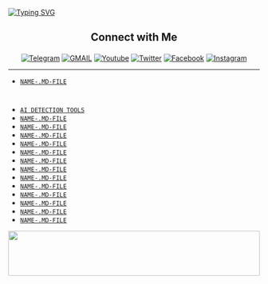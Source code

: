 <a href="https://git.io/typing-svg"><img src="https://readme-typing-svg.demolab.com?font=Black+Ops+One&size=50&pause=1000&color=F70707&center=true&width=910&height=100&lines=ARTIFICIAL-INTELLIGENCE--" alt="Typing SVG" /></a>
  </p>

##  <b> <p align="center"> Connect with Me  </b></p>
<p align="center">
<a href="https://t.me/cyberluckysant"><img title="Telegram" src="https://img.shields.io/badge/Telegram-%23000000.svg?&style=for-the-badge&logo=telegram&logoColor=61DAFB"></a>
<a href="https://mail.google.com/mail/?view=cm&fs=1&to=santlucky2@gmail.com"><img title="GMAIL" src="https://img.shields.io/badge/Gmail-D14836?style=for-the-badge&logo=gmail&logoColor=white"></a>
<a href="https://youtube.com/mr_lucky_sant"><img title="Youtube" src="https://img.shields.io/badge/youtube-%230077B5.svg?&style=for-the-badge&logo=youtube&logoColor=white"></a>
<a href="https://twitter.com/lucky_sant5"><img title="Twitter" src="https://img.shields.io/badge/Twitter-12100E?style=for-the-badge&logo=twitter&logoColor=white"></a>
<a href="https://www.facebook.com/yash.santys?mibextid=ZbWKwL"><img title="Facebook" src="https://img.shields.io/badge/facebook-%231877F2.svg?&style=for-the-badge&logo=facebook&logoColor=white"></a>
<a href="https://instagram.com/mr_yash_sant"><img title="Instagram" src="https://img.shields.io/badge/instagram-%23E4405F.svg?&style=for-the-badge&logo=instagram&logoColor=white"></a>
</p>

---


* [`NAME-.MD-FILE`](--)

# 

* [`AI DETECTION TOOLS`](https://github.com/cyb3r-luckysant/COLLECTIONS---/blob/main/ARTIFICIAL-INTELLIGENCE--/AI%20DETECTION%20TOOLS.md)
* [`NAME-.MD-FILE`](--)
* [`NAME-.MD-FILE`](--)
* [`NAME-.MD-FILE`](--)
* [`NAME-.MD-FILE`](--)
* [`NAME-.MD-FILE`](--)
* [`NAME-.MD-FILE`](--)
* [`NAME-.MD-FILE`](--)
* [`NAME-.MD-FILE`](--)
* [`NAME-.MD-FILE`](--)
* [`NAME-.MD-FILE`](--)
* [`NAME-.MD-FILE`](--)
* [`NAME-.MD-FILE`](--)
* [`NAME-.MD-FILE`](--)
















<img src="https://i.imgur.com/dBaSKWF.gif" height="90" width="100%">

